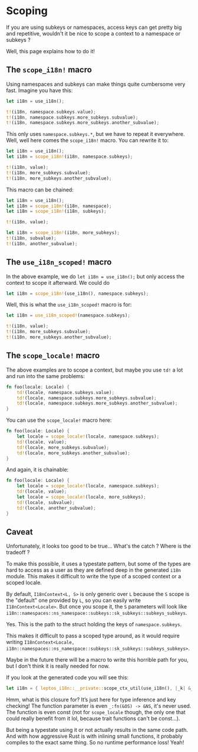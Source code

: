 # Scoping

If you are using subkeys or namespaces, access keys can get pretty big and repetitive,
wouldn't it be nice to scope a context to a namespace or subkeys ?

Well, this page explains how to do it!

## The `scope_i18n!` macro

Using namespaces and subkeys can make things quite cumbersome very fast. Imagine you have this:

```rust
let i18n = use_i18n();

t!(i18n, namespace.subkeys.value);
t!(i18n, namespace.subkeys.more_subkeys.subvalue);
t!(i18n, namespace.subkeys.more_subkeys.another_subvalue);
```

This only uses `namespace.subkeys.*`, but we have to repeat it everywhere. Well,
well here comes the `scope_i18n!` macro. You can rewrite it to:

```rust
let i18n = use_i18n();
let i18n = scope_i18n!(i18n, namespace.subkeys);

t!(i18n, value);
t!(i18n, more_subkeys.subvalue);
t!(i18n, more_subkeys.another_subvalue);
```

This macro can be chained:

```rust
let i18n = use_i18n();
let i18n = scope_i18n!(i18n, namespace);
let i18n = scope_i18n!(i18n, subkeys);

t!(i18n, value);

let i18n = scope_i18n!(i18n, more_subkeys);
t!(i18n, subvalue);
t!(i18n, another_subvalue);
```

## The `use_i18n_scoped!` macro

In the above example, we do `let i18n = use_i18n();` but only access the context to scope it afterward. We could do

```rust
let i18n = scope_i18n!(use_i18n(), namespace.subkeys);
```

Well, this is what the `use_i18n_scoped!` macro is for:

```rust
let i18n = use_i18n_scoped!(namespace.subkeys);

t!(i18n, value);
t!(i18n, more_subkeys.subvalue);
t!(i18n, more_subkeys.another_subvalue);
```

## The `scope_locale!` macro

The above examples are to scope a context, but maybe you use `td!` a lot and run into the same problems:

```rust
fn foo(locale: Locale) {
    td!(locale, namespace.subkeys.value);
    td!(locale, namespace.subkeys.more_subkeys.subvalue);
    td!(locale, namespace.subkeys.more_subkeys.another_subvalue);
}
```

You can use the `scope_locale!` macro here:

```rust
fn foo(locale: Locale) {
    let locale = scope_locale!(locale, namespace.subkeys);
    td!(locale, value);
    td!(locale, more_subkeys.subvalue);
    td!(locale, more_subkeys.another_subvalue);
}
```

And again, it is chainable:

```rust
fn foo(locale: Locale) {
    let locale = scope_locale!(locale, namespace.subkeys);
    td!(locale, value);
    let locale = scope_locale!(locale, more_subkeys);
    td!(locale, subvalue);
    td!(locale, another_subvalue);
}
```

## Caveat

Unfortunately, it looks too good to be true... What's the catch ? Where is the tradeoff ?

To make this possible, it uses a typestate pattern, but some of the types are hard to access as a user as they are defined deep in the generated `i18n` module.
This makes it difficult to write the type of a scoped context or a scoped locale.

By default, `I18nContext<L, S>` is only generic over `L` because the `S` scope is the "default" one provided by `L`, so you can easily write `I18nContext<Locale>`.
But once you scope it, the `S` parameters will look like `i18n::namespaces::ns_namespace::subkeys::sk_subkeys::subkeys_subkeys`.

Yes. This is the path to the struct holding the keys of `namespace.subkeys`.

This makes it difficult to pass a scoped type around, as it would require writing `I18nContext<Locale, i18n::namespaces::ns_namespace::subkeys::sk_subkeys::subkeys_subkeys>`.

Maybe in the future there will be a macro to write this horrible path for you, but I don't think it is really needed for now.

If you look at the generated code you will see this:

```rust
let i18n = { leptos_i18n::__private::scope_ctx_util(use_i18n(), |_k| &_k.$keys) };
```

Hmm, what is this closure for? It’s just here for type inference and key checking! The function parameter is even `_:fn(&OS) -> &NS`, it's never used.
The function is even const (not for `scope_locale` though, the only one that could really benefit from it lol, because trait functions can't be const...).

But being a typestate using it or not actually results in the same code path.
And with how aggressive Rust is with inlining small functions, it probably compiles to the exact same thing.
So no runtime performance loss! Yeah!
